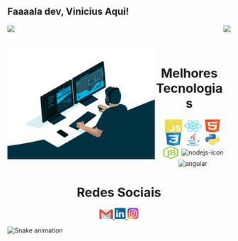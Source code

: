 ## Faaaala dev, Vinicius Aqui!

<div>
  
  <img  height="180em" src="https://github-readme-stats.vercel.app/api?username=viniciusgob&show_icons=true&theme=gruvbox&include_all_commits=true&count_private=true"/>
  <img align="right" height="180em" src="https://github-readme-stats.vercel.app/api/top-langs/?username=LuigiGF&layout=compact&langs_count=16&theme=gruvbox"/>
</div>
<br>

<div  align="center"> 
  <div style="display: inline_block"><br>
    <img align="left" height="250" alt="coding-time" src="code.gif">
    <h1 align="center">Melhores Tecnologias</h1>
    <img align="center" height="30" width="40" alt="js-icon"  src="https://raw.githubusercontent.com/devicons/devicon/master/icons/javascript/javascript-plain.svg">
    <img align="center" height="30" width="40" alt="react-icon" src="https://raw.githubusercontent.com/devicons/devicon/master/icons/react/react-original.svg">
    <img align="center" height="30" width="40" alt="html-icon" src="https://raw.githubusercontent.com/devicons/devicon/master/icons/html5/html5-original.svg">
    <img align="center" height="30" width="40" alt="css-icon" src="https://raw.githubusercontent.com/devicons/devicon/master/icons/css3/css3-original.svg">
    <img align="center" height="30" width="40" alt="java" src="https://raw.githubusercontent.com/devicons/devicon/master/icons/java/java-original.svg">
    <img align="center" height="30" width="40" alt="python" src="https://raw.githubusercontent.com/devicons/devicon/master/icons/python/python-original.svg">
    <img align="center" height="30" width="40" alt="nodejs-icon" src="https://raw.githubusercontent.com/devicons/devicon/master/icons/nodejs/nodejs-original.svg">
    <img align="center" height="30" width="40" alt="nodejs-icon" src="https://raw.githubusercontent.com/jmnote/z-icons/master/svg/cpp.svg">
    <img align="center" height="30" width="40" alt="angular" src="https://raw.githubusercontent.com/detain/svg-logos/master/svg/angular-icon.svg">
   </div>
    
  
  <h1 align="center">Redes Sociais</h1>
    <a href = "mailto: work.awake251@gmail.com">
      <img width="30" src="gmail.svg">
    </a>
    <a href = "https://www.linkedin.com/in/vinicius-gomes-barros-4b8ba9199/">
      <img width="25" src="linkedin.svg">
    </a>
    <a href = "https://www.instagram.com/viniciusgob/">
      <img width="25" src="instagram.png">
    </a>
</div>
  
![Snake animation](https://github.com/viniciusgob/viniciusgob/blob/output/github-contribution-grid-snake.svg)
